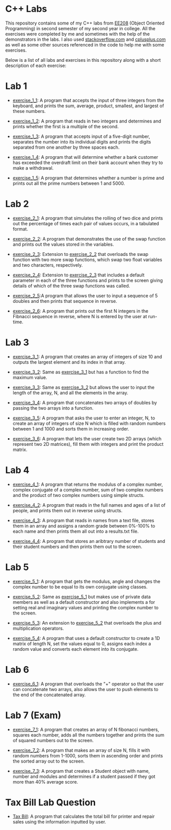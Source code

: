 # C++ Labs
This repository contains some of my C++ labs from [EE208](https://maynoothuniversity-my.sharepoint.com/:w:/r/personal/ann_dempsey_mu_ie/_layouts/15/WopiFrame.aspx?guestaccesstoken=Rk%2fRpqvCJ%2fqEIlLJMLwxRTfz9Cfc6pDhwAJeBbd5oRI%3d&docid=07459b3e7dce042b581fb4be04b392ab3&action=default&originalPath=aHR0cHM6Ly9tYXlub290aHVuaXZlcnNpdHktbXkuc2hhcmVwb2ludC5jb20vOnc6L2cvcGVyc29uYWwvYW5uX2RlbXBzZXlfbXVfaWUvRWVleldYVGczTFZDZ2Z0TDRFczVLck1Cd1JuQjdNdlpSb1d1LUZHRFNRWkVodz9ydGltZT13SHFvUVBKRjEwZw) (Object Oriented Programming) in second semester of my second year in college. All the exercises were completed by me and sometimes with the help of the demonstrators in the labs. I also used [stackoverflow.com](https://stackoverflow.com/) and [cplusplus.com](http://www.cplusplus.com/doc/tutorial/) as well as some other sources referenced in the code to help me with some exercises.

Below is a list of all labs and exercises in this repository along with a short description of each exercise:

# Lab 1
  - [exercise_1_1](https://github.com/ArturMK98/C-plus-plus-labs/blob/master/EE208%20Lab%201/exercise_1_1.cpp): A program that accepts the input of three integers from the keyboard, and  prints the sum, average, product, smallest, and largest of these numbers.
  
  - [exercise_1_2](https://github.com/ArturMK98/C-plus-plus-labs/blob/master/EE208%20Lab%201/exercise_1_2.cpp): A program that reads in two integers and determines and prints whether the first is a multiple of the second.
  
  - [exercise_1_3](https://github.com/ArturMK98/C-plus-plus-labs/blob/master/EE208%20Lab%201/exercise_1_3.cpp): A program that accepts input of a five-digit number, separates the number into its individual digits and prints the digits  separated from one another by three spaces each.
  
  - [exercise_1_4](https://github.com/ArturMK98/C-plus-plus-labs/blob/master/EE208%20Lab%201/exercise_1_4.cpp): A program that will determine whether a bank customer has exceeded the overdraft limit on their bank account when they try to make a withdrawal.
  
  - [exercise_1_5](https://github.com/ArturMK98/C-plus-plus-labs/blob/master/EE208%20Lab%201/exercise_1_5.cpp): A program that determines whether a number is prime and prints out all the prime numbers between 1 and 5000.
  
  # Lab 2
  
  - [exercise_2_1](https://github.com/ArturMK98/C-plus-plus-labs/blob/master/EE208%20Lab%202/exercise_2_1.cpp): A program that simulates the rolling of two dice and prints out the percentage of times each pair of values occurs, in a tabulated format.
  
  - [exercise_2_2](https://github.com/ArturMK98/C-plus-plus-labs/blob/master/EE208%20Lab%202/exercise_2_2.cpp): A program that demonstrates the use of the swap function and prints out the values stored in the variables.
  
  - [exercise_2_3](https://github.com/ArturMK98/C-plus-plus-labs/blob/master/EE208%20Lab%202/exercise_2_3.cpp): Extension to [exercise_2_2](https://github.com/ArturMK98/C-plus-plus-labs/blob/master/EE208%20Lab%202/exercise_2_2.cpp) that overloads the swap function with two more  swap functions, which swap two float variables and two characters, respectively.
  
  - [exercise_2_4](https://github.com/ArturMK98/C-plus-plus-labs/blob/master/EE208%20Lab%202/exercise_2_4.cpp): Extension to [exercise_2_3](https://github.com/ArturMK98/C-plus-plus-labs/blob/master/EE208%20Lab%202/exercise_2_3.cpp) that includes a default parameter in each of the three functions and prints to the screen giving details of which of the three swap functions was called.
  
  - [exercise_2_5](https://github.com/ArturMK98/C-plus-plus-labs/blob/master/EE208%20Lab%202/exercise_2_5.cpp):A program that allows the user to input a sequence of 5 doubles and then prints that sequence in reverse.
  
  - [exercise_2_6](https://github.com/ArturMK98/C-plus-plus-labs/blob/master/EE208%20Lab%202/exercise_2_6.cpp): A program that prints out the first N integers in the Fibnacci sequence in reverse, where N is entered by the user at run-time.
  
  # Lab 3
  
  - [exercise_3_1](https://github.com/ArturMK98/C-plus-plus-labs/blob/master/EE208%20Lab%203/exercise_3_1.cpp): A program that creates an array of integers of size 10 and outputs the largest element and its index in that array. 
  
  - [exercise_3_2](https://github.com/ArturMK98/C-plus-plus-labs/blob/master/EE208%20Lab%203/exercise_3_2.cpp): Same as [exercise_3_1](https://github.com/ArturMK98/C-plus-plus-labs/blob/master/EE208%20Lab%203/exercise_3_1.cpp) but has a function to find the maximum value.
  
  - [exercise_3_3](https://github.com/ArturMK98/C-plus-plus-labs/blob/master/EE208%20Lab%203/exercise_3_3.cpp): Same as [exercise_3_2](https://github.com/ArturMK98/C-plus-plus-labs/blob/master/EE208%20Lab%203/exercise_3_2.cpp) but allows the user to input the length of the array, N, and all the elements in the array.
  
  - [exercise_3_4](https://github.com/ArturMK98/C-plus-plus-labs/blob/master/EE208%20Lab%203/exercise_3_4.cpp): A program that concatenates two arrays of doubles by passing the two arrays into a function.
  
  - [exercise_3_5](https://github.com/ArturMK98/C-plus-plus-labs/blob/master/EE208%20Lab%203/exercise_3_5.cpp):  A program that asks the user to enter an integer, N, to create an array of integers of size N which is filled with random numbers between 1 and 1000 and sorts them in increasing order.
  
  - [exercise_3_6](https://github.com/ArturMK98/C-plus-plus-labs/blob/master/EE208%20Lab%203/exercise_3_6.cpp): A program that lets the user create two 2D arrays (which represent two 2D matrices), fill them with integers and print the product matrix.
  
  # Lab 4
  
  - [exercise_4_1](https://github.com/ArturMK98/C-plus-plus-labs/tree/master/EE208%20Lab%204/exercise_4_1): A program that returns the modulus of a complex number, complex conjugate of a complex number, sum of two complex numbers and the product of two complex numbers using simple structs.
  
  - [exercise_4_2](https://github.com/ArturMK98/C-plus-plus-labs/tree/master/EE208%20Lab%204/exercise_4_2): A program that reads in the full names and ages of a list of people, and prints them out in reverse using structs.
  
  - [exercise_4_3](https://github.com/ArturMK98/C-plus-plus-labs/tree/master/EE208%20Lab%204/exercise_4_3): A program that reads in names from a text file, stores them in an array and assigns a random grade between 0%-100% to each name and then prints them all out into a results.txt file.
  
  - [exercise_4_4](https://github.com/ArturMK98/C-plus-plus-labs/tree/master/EE208%20Lab%204/exercise_4_4): A program that stores an aribtrary number of students and their student numbers and then prints them out to the screen.
  
  # Lab 5
  
  - [exercise_5_1](https://github.com/ArturMK98/C-plus-plus-labs/blob/master/EE208%20Lab%205/exercise_5_1.cpp): A program that gets the modulus, angle and changes the complex number to be equal to its own conjugate using classes.
  
  - [exercise_5_2](https://github.com/ArturMK98/C-plus-plus-labs/blob/master/EE208%20Lab%205/exercise_5_2.cpp): Same as [exercise_5_1](https://github.com/ArturMK98/C-plus-plus-labs/blob/master/EE208%20Lab%205/exercise_5_1.cpp) but makes use of private data members as well as a default constructor and also implements a for setting real and imaginary values and printing the complex number to the screen.
  
  - [exercise_5_3](https://github.com/ArturMK98/C-plus-plus-labs/blob/master/EE208%20Lab%205/exercise_5_3.cpp): An extension to [exercise_5_2](https://github.com/ArturMK98/C-plus-plus-labs/blob/master/EE208%20Lab%205/exercise_5_2.cpp) that overloads the plus and multiplication operators.
  
  - [exercise_5_4](https://github.com/ArturMK98/C-plus-plus-labs/blob/master/EE208%20Lab%205/exercise_5_4.cpp): A program that uses a default constructor to create a 1D matrix of length N, set the values equal to 0, assigns each index a random value and converts each element into its conjugate. 
  
  # Lab 6
  
  - [exercise_6_1](https://github.com/ArturMK98/C-plus-plus-labs/tree/master/EE208%20Lab%206): A program that overloads the "+" operator so that the user can concatenate two arrays, also allows the user to push elements to the end of the concatenated array.
  
  # Lab 7 (Exam)
  
  - [exercise_7_1](https://github.com/ArturMK98/C-plus-plus-labs/blob/master/EE208%20Lab%207%20(Exam)/exercise_7_1.cpp): A program that creates an array of N fibonacci numbers, squares each number, adds all the numbers together and prints the sum of squared numbers out to the screen.
  
  - [exercise_7_2](https://github.com/ArturMK98/C-plus-plus-labs/blob/master/EE208%20Lab%207%20(Exam)/exercise_7_2.cpp): A program that makes an array of size N, fills it with random numbers from 1-1000, sorts them in ascending order and prints the sorted array out to the screen.
  
  - [exercise_7_3](https://github.com/ArturMK98/C-plus-plus-labs/blob/master/EE208%20Lab%207%20(Exam)/exercise_7_3.cpp): A program that creates a Student object with name, number and modules and determines if a student passed if they got more than 40% average score.
  
  # Tax Bill Lab Question
  - [Tax Bill](https://github.com/ArturMK98/C-plus-plus-labs/tree/master/Tax%20Bill%20Lab): A program that calculates the total bill for printer and repair sales using the information inputted by user.
  
  
  
